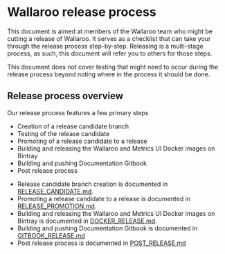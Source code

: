 # Wallaroo release process

This document is aimed at members of the Wallaroo team who might be cutting a release of Wallaroo. It serves as a checklist that can take your through the release process step-by-step. Releasing is a multi-stage process, as such, this document will refer you to others for those steps.

This document does not cover testing that might need to occur during the release process beyond noting where in the process it should be done.

## Release process overview

Our release process features a few primary steps

* Creation of a release candidate branch
* Testing of the release candidate
* Promoting of a release candidate to a release
* Building and releasing the Wallaroo and Metrics UI Docker images on Bintray
* Building and pushing Documentation Gitbook
* Post release process

- Release candidate branch creation is documented in [RELEASE_CANDIDATE.md](RELEASE_CANDIDATE.md).
- Promoting a release candidate to a release is documented in [RELEASE_PROMOTION.md](RELEASE_PROMOTION.md).
- Building and releasing the Wallaroo and Metrics UI Docker images on Bintray is documented in [DOCKER_RELEASE.md](DOCKER_RELEASE.md).
- Building and pushing Documentation Gitbook is documented in [GITBOOK_RELEASE.md](GITBOOK_RELEASE.md)
- Post release process is documented in [POST_RELEASE.md](POST_RELEASE.md)
